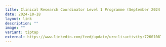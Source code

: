 ```yaml
---
title: Clinical Research Coordinator Level 1 Programme (September 2024 intake)
date: 2024-10-18
layout: link
description: ""
image: ""
variant: tiptap
external: https://www.linkedin.com/feed/update/urn:li:activity:7260108732368322561/
---
```

